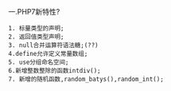 一.PHP7新特性?

    1. 标量类型的声明;
    2. 返回值类型声明;
    3. null合并运算符语法糖;(??)
    4.define允许定义常量数组;
    5. use分组命名空间;
    6.新增整数整除的函数intdiv();
    7. 新增的随机函数,random_batys(),random_int();
